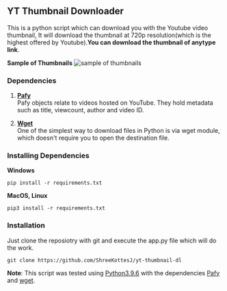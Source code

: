 ## YT Thumbnail Downloader

This is a python script which can download you with the Youtube video thumbnail, It will download the thumbnail at 720p resolution(which is the highest offered by Youtube).**You can download the thumbnail of anytype link**.

**Sample of Thumbnails**
![sample of thumbnails](https://user-images.githubusercontent.com/67730727/130099469-4580da0c-31df-4e61-9ba2-cb486bbe2faf.png)

### Dependencies

 1. [**Pafy**](https://pypi.org/project/pafy/)       
 Pafy objects relate to videos hosted on YouTube. They hold metadata such as title, viewcount, author and video ID.

 2. [**Wget**](https://pypi.org/project/wget/)   
 One of the simplest way to download files in Python is via wget module, which doesn't require you to open the destination file.
 
### Installing Dependencies

**Windows**

```
pip install -r requirements.txt
```
**MacOS, Linux**

```
pip3 install -r requirements.txt
```

### Installation

Just clone the reposiotry with git and execute the app.py file which will do the work.

```
git clone https://github.com/ShreeKottesJ/yt-thumbnail-dl
```

**Note**: This script was tested using [Python3.9.6]("https://www.python.org/") with the dependencies [Pafy](https://pypi.org/project/pafy/) and [wget](https://pypi.org/project/wget/).
